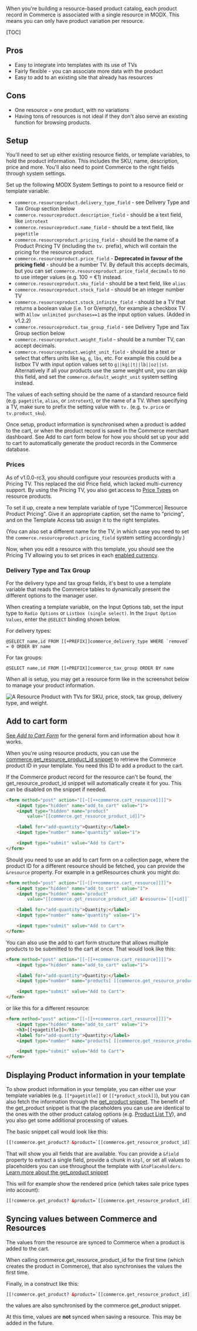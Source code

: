 When you're building a resource-based product catalog, each product record in Commerce is associated with a single resource in MODX. This means you can only have product variation per resource.

[TOC]

## Pros

- Easy to integrate into templates with its use of TVs
- Fairly flexible - you can associate more data with the product
- Easy to add to an existing site that already has resources

## Cons

- One resource = one product, with no variations
- Having tons of resources is not ideal if they don't also serve an existing function for browsing products.

## Setup

You'll need to set up either existing resource fields, or template variables, to hold the product information. This includes the SKU, name, description, price and more. You'll also need to point Commerce to the right fields through system settings.

Set up the following MODX System Settings to point to a resource field or template variable:

- `commerce.resourceproduct.delivery_type_field` - see Delivery Type and Tax Group section below
- `commerce.resourceproduct.description_field` - should be a text field, like `introtext`
- `commerce.resourceproduct.name_field` - should be a text field, like `pagetitle`
- `commerce.resourceproduct.pricing_field` - should be the name of a Product Pricing TV (including the `tv.` prefix), which will contain the pricing for the resource product.
- `commerce.resourceproduct.price_field` - **Deprecated in favour of the pricing field** - should be a number TV. By default this accepts decimals, but you can set `commerce.resourceproduct.price_field_decimals` to no to use integer values (e.g. 100 = €1) instead.
- `commerce.resourceproduct.sku_field` - should be a text field, like `alias`
- `commerce.resourceproduct.stock_field` - should be an integer number TV
- `commerce.resourceproduct.stock_infinite_field` - should be a TV that returns a boolean value (i.e. 1 or 0/empty), for example a checkbox TV with `Allow unlimited purchases==1` as the input option values. (Added in v1.2.2)
- `commerce.resourceproduct.tax_group_field` - see Delivery Type and Tax Group section below
- `commerce.resourceproduct.weight_field` - should be a number TV, can accept decimals.
- `commerce.resourceproduct.weight_unit_field` - should be a text or select that offers units like `kg`, `g`, `lbs`, etc. For example this could be a listbox TV with input option values set to `g||kg||t||lb||oz||st`. Alternatively if all your products use the same weight unit, you can skip this field, and set the `commerce.default_weight_unit` system setting instead.

The values of each setting should be the name of a standard resource field (e.g. `pagetitle`, `alias`, or `introtext`), or the name of a TV. When specifying a TV, make sure to prefix the setting value with `tv.` (e.g. `tv.price` or `tv.product_sku`).

Once setup, product information is synchronised when a product is added to the cart, or when the product record is saved in the Commerce merchant dashboard. See Add to cart form below for how you should set up your add to cart to automatically generate the product records in the Commerce database.

### Prices

As of v1.0.0-rc3, you should configure your resources products with a Pricing TV. This replaced the old Price field, which lacked multi-currency support. By using the Pricing TV, you also get access to [Price Types](../Products/Price_Types) on resource products.

To set it up, create a new template variable of type "[Commerce] Resource Product Pricing". Give it an appropriate caption, set the name to "pricing", and on the Template Access tab assign it to the right templates.

(You can also set a different name for the TV, in which case you need to set the `commerce.resourceproduct.pricing_field` system setting accordingly.)

Now, when you edit a resource with this template, you should see the Pricing TV allowing you to set prices in each [enabled currency](../Currencies).

### Delivery Type and Tax Group

For the delivery type and tax group fields, it's best to use a template variable that reads the Commerce tables to dynamically present the different options to the manager user.

When creating a template variable, on the Input Options tab, set the input type to `Radio Options` or `Listbox (single select)`. In the `Input Option Values`, enter the `@SELECT` binding shown below.

For delivery types:

```
@SELECT name,id FROM [[+PREFIX]]commerce_delivery_type WHERE `removed` = 0 ORDER BY name
```

For tax groups:

```
@SELECT name,id FROM [[+PREFIX]]commerce_tax_group ORDER BY name
```

When all is setup, you may get a resource form like in the screenshot below to manage your product information.

![A Resource Product with TVs for SKU, price, stock, tax group, delivery type, and weight.](../../images/products/productresources.jpg)


## Add to cart form

[See _Add to Cart Form_](Add_to_Cart_Form) for the general form and information about how it works.

When you're using resource products, you can use the [commerce.get_resource_product_id snippet](../Snippets/get_resource_product_id) to retrieve the Commerce product ID in your template. You need this ID to add a product to the cart.

If the Commerce product record for the resource can't be found, the get_resource_product_id snippet will automatically create it for you. This can be disabled on the snippet if needed.

```` html
<form method="post" action="[[~[[++commerce.cart_resource]]]]">
    <input type="hidden" name="add_to_cart" value="1">
    <input type="hidden" name="product"
        value="[[commerce.get_resource_product_id]]">

    <label for="add-quantity">Quantity:</label>
    <input type="number" name="quantity" value="1">

    <input type="submit" value="Add to Cart">
</form>
````

Should you need to use an add to cart form on a collection page, where the product ID for a different resource should be fetched, you can provide the `&resource` property. For example in a getResources chunk you might do:

```` html
<form method="post" action="[[~[[++commerce.cart_resource]]]]">
    <input type="hidden" name="add_to_cart" value="1">
    <input type="hidden" name="product"
        value="[[commerce.get_resource_product_id? &resource=`[[+id]]`]]">

    <label for="add-quantity">Quantity:</label>
    <input type="number" name="quantity" value="1">

    <input type="submit" value="Add to Cart">
</form>
````

You can also use the add to cart form structure that allows multiple products to be submitted to the cart at once. That would look like this:

```` html
<form method="post" action="[[~[[++commerce.cart_resource]]]]">
    <input type="hidden" name="add_to_cart" value="1">

    <label for="add-quantity">Quantity:</label>
    <input type="number" name="products[ [[commerce.get_resource_product_id]] ][quantity]" value="1">

    <input type="submit" value="Add to Cart">
</form>
````

or like this for a different resource:

```` html
<form method="post" action="[[~[[++commerce.cart_resource]]]]">
    <input type="hidden" name="add_to_cart" value="1">
    <h3>[[+pagetitle]]</h3>
    <label for="add-quantity">Quantity:</label>
    <input type="number" name="products[ [[commerce.get_resource_product_id? &resource=`[[+id]]`]] ][quantity]" value="1">

    <input type="submit" value="Add to Cart">
</form>
````

## Displaying Product information in your template

To show product information in your template,  you can either use your template variables (e.g. `[[*pagetitle]]` or `[[*product_stock]]`), but you can also fetch the information through the [get_product snippet](../Snippets/get_product). The benefit of the get_product snippet is that the placeholders you can use are identical to the ones with the other product catalog options (e.g. [Product List TV](Products_TV)), and you also get some additional processing of values.

The basic snippet call would look like this:

```html
[[!commerce.get_product? &product=`[[commerce.get_resource_product_id]]`]]
```

That will show you all fields that are available. You can provide a `&field` property to extract a single field, provide a chunk in `&tpl`, or set all values to placeholders you can use throughout the template with `&toPlaceholders`. [Learn more about the get_product snippet](../Snippets/get_product)

This will for example show the rendered price (which takes sale price types into account):

```html
[[!commerce.get_product? &product=`[[commerce.get_resource_product_id]]` &field=`price_rendered`]]
```

## Syncing values between Commerce and Resources

The values from the resource are synced to Commerce when a product is added to the cart.

When calling commerce.get_resource_product_id for the first time (which creates the product in Commerce), that also synchronises the values the first time.

Finally, in a construct like this:

```html
[[!commerce.get_product? &product=`[[commerce.get_resource_product_id]]`]]
```

the values are also synchronised by the commerce.get_product snippet.

At this time, values are **not** synced when saving a resource. This may be added in the future.

